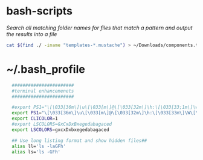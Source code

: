 # bash-scripts

*Search all matching folder names for files that match a pattern and output the results into a file*

```bash
cat $(find ./ -iname "templates-*.mustache") > ~/Downloads/components.txt
```


# ~/.bash_profile

```bash
  #######################
  #terminal enhancemenets
  #######################

  #export PS1="\[\033[36m\]\u\[\033[m\]@\[\033[32m\]\h:\[\033[33;1m\]\w\[\033[m\]\$ "
  export PS1="\[\033[36m\]\u\[\033[m\]@\[\033[32m\]\h:\[\033[33m\]\W\[\033[m\]\$ "
  export CLICOLOR=1
  #export LSCOLORS=GxCxDxBxegedabagaced
  export LSCOLORS=gxcxDxbxegedabagaced

  ## Use long listing format and show hidden files##
  alias ll='ls -laGFh'
  alias ls='ls -GFh'
```
